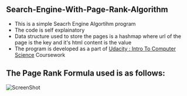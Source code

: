 ## Search-Engine-With-Page-Rank-Algorithm
 * This is a simple Seacrh Engine Algortihm program 
 * The code is self explainatory
 * Data structure used to store the pages is a hashmap where url of the page is the key and it's html content is the value
 * The program is developed as a part of [Udacity : Intro To Computer Science](https://classroom.udacity.com/courses/cs101/lessons/48756019/concepts/484202570923) Coursework
 
## The Page Rank Formula used is as follows: 
![ScreenShot](https://github.com/jayshah19949596/Search_Engine_Algorithm/blob/master/Page_Rank.PNG)
